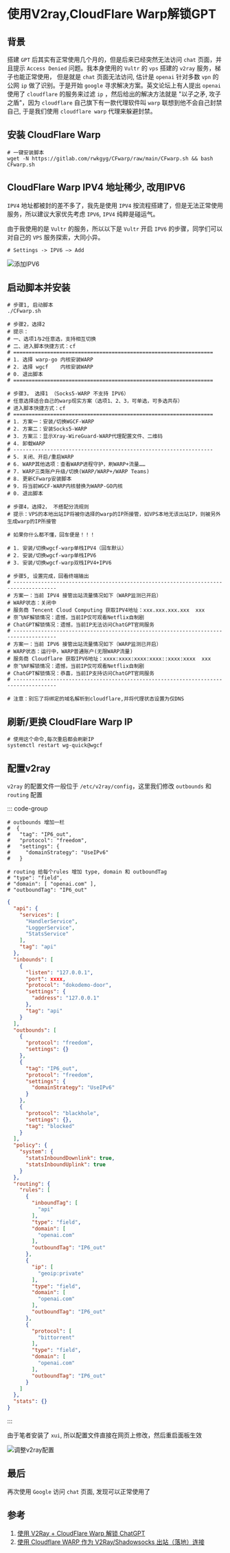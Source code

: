 # 使用V2ray,CloudFlare Warp解锁GPT

## 背景
搭建 `GPT` 后其实有正常使用几个月的，但是后来已经突然无法访问 `chat` 页面，并且提示 `Access Denied` 问题。我本身使用的 `Vultr` 的 `vps` 搭建的 `v2ray` 服务，梯子也能正常使用， 但是就是 `chat` 页面无法访问, 估计是 `openai` 针对多数 `vpn` 的公网 `ip` 做了识别。于是开始 `google` 寻求解决方案。英文论坛上有人提出 `openai` 使用了 `cloudflare` 的服务来过滤 `ip` ，然后给出的解决方法就是 "以子之矛, 攻子之盾"，因为 `cloudflare` 自己旗下有一款代理软件叫 `warp` 联想到他不会自己封禁自己, 于是我们使用 `cloudflare warp` 代理来躲避封禁。

## 安装 CloudFlare Warp
```shell
# 一键安装脚本
wget -N https://gitlab.com/rwkgyg/CFwarp/raw/main/CFwarp.sh && bash CFwarp.sh
```

## CloudFlare Warp IPV4 地址稀少, 改用IPV6
`IPV4` 地址都被封的差不多了，我先是使用 `IPV4` 按流程搭建了，但是无法正常使用服务，所以建议大家优先考虑 `IPV6`, `IPV4` 纯粹是碰运气。

由于我使用的是 `Vultr` 的服务，所以以下是 `Vultr` 开启 `IPV6` 的步骤，同学们可以对自己的 `VPS` 服务探索，大同小异。

```shell
# Settings -> IPV6 —> Add
```
![添加IPV6](/Images/Shell/%E4%BD%BF%E7%94%A8V2ray%2CCloudFlare-Warp%E8%A7%A3%E9%94%81GPT/vultr_step_1.png '添加IPV6')

## 启动脚本并安装
```shell
# 步骤1, 启动脚本
./CFwarp.sh

# 步骤2，选择2
# 提示：
# 一、选项1与2任意选，支持相互切换
# 二、进入脚本快捷方式：cf
# =================================================================
# 1. 选择 warp-go 内核安装WARP
# 2. 选择 wgcf    内核安装WARP
# 0. 退出脚本
# =================================================================

# 步骤3， 选择1 （Socks5-WARP 不支持 IPV6）
# 任意选择适合自己的warp现实方案（选项1、2、3，可单选，可多选共存）
# 进入脚本快捷方式：cf
# =================================================================
# 1. 方案一：安装/切换WGCF-WARP
# 2. 方案二：安装Socks5-WARP
# 3. 方案三：显示Xray-WireGuard-WARP代理配置文件、二维码
# 4. 卸载WARP
# -----------------------------------------------------------------
# 5. 关闭、开启/重启WARP
# 6. WARP其他选项：查看WARP进程守护，刷WARP+流量……
# 7. WARP三类账户升级/切换(WARP/WARP+/WARP Teams)
# 8. 更新CFwarp安装脚本
# 9. 将当前WGCF-WARP内核替换为WARP-GO内核
# 0. 退出脚本

# 步骤4，选择2， 不搭配分流规则
# 提示：VPS的本地出站IP将被你选择的warp的IP所接管，如VPS本地无该出站IP，则被另外生成warp的IP所接管

# 如果你什么都不懂，回车便是！！！

# 1. 安装/切换wgcf-warp单栈IPV4（回车默认）
# 2. 安装/切换wgcf-warp单栈IPV6
# 3. 安装/切换wgcf-warp双栈IPV4+IPV6

# 步骤5, 设置完成，回看终端输出
# ------------------------------------------------------------------------------------
# 方案一：当前 IPV4 接管出站流量情况如下（WARP监测已开启）
# WARP状态：关闭中
# 服务商 Tencent Cloud Computing 获取IPV4地址：xxx.xxx.xxx.xxx  xxx
# 奈飞NF解锁情况：遗憾，当前IP仅可观看Netflix自制剧
# ChatGPT解锁情况：遗憾，当前IP无法访问ChatGPT官网服务
# ------------------------------------------------------------------------------------
# 方案一：当前 IPV6 接管出站流量情况如下（WARP监测已开启）
# WARP状态：运行中，WARP普通账户(无限WARP流量)
# 服务商 Cloudflare 获取IPV6地址：xxxx:xxxx:xxxx:xxxx::xxxx:xxxx  xxx
# 奈飞NF解锁情况：遗憾，当前IP仅可观看Netflix自制剧
# ChatGPT解锁情况：恭喜，当前IP支持访问ChatGPT官网服务
# ------------------------------------------------------------------------------------

# 注意：别忘了将绑定的域名解析到cloudflare,并将代理状态设置为仅DNS
```

## 刷新/更换 CloudFlare Warp IP
```shell
# 使用这个命令,每次重启都会刷新IP
systemctl restart wg-quick@wgcf
```

## 配置v2ray
`v2ray` 的配置文件一般位于 `/etc/v2ray/config`，这里我们修改 `outbounds` 和 `routing` 配置

::: code-group
```shell [v2ray.part.json]
# outbounds 增加一栏
#  {
#   "tag": "IP6_out",
#   "protocol": "freedom",
#   "settings": {
#     "domainStrategy": "UseIPv6"
#   }

# routing 给每个rules 增加 type, domain 和 outboundTag
# "type": "field",
# "domain": [ "openai.com" ],
# "outboundTag": "IP6_out"
```
```json [v2ray.json]
{
  "api": {
    "services": [
      "HandlerService",
      "LoggerService",
      "StatsService"
    ],
    "tag": "api"
  },
  "inbounds": [
    {
      "listen": "127.0.0.1",
      "port": xxxx,
      "protocol": "dokodemo-door",
      "settings": {
        "address": "127.0.0.1"
      },
      "tag": "api"
    }
  ],
  "outbounds": [
    {
      "protocol": "freedom",
      "settings": {}
    },
    {
      "tag": "IP6_out",
      "protocol": "freedom",
      "settings": {
        "domainStrategy": "UseIPv6"
      }
    },
    {
      "protocol": "blackhole",
      "settings": {},
      "tag": "blocked"
    }
  ],
  "policy": {
    "system": {
      "statsInboundDownlink": true,
      "statsInboundUplink": true
    }
  },
  "routing": {
    "rules": [
      {
        "inboundTag": [
          "api"
        ],
        "type": "field",
        "domain": [
          "openai.com"
        ],
        "outboundTag": "IP6_out"
      },
      {
        "ip": [
          "geoip:private"
        ],
        "type": "field",
        "domain": [
          "openai.com"
        ],
        "outboundTag": "IP6_out"
      },
      {
        "protocol": [
          "bittorrent"
        ],
        "type": "field",
        "domain": [
          "openai.com"
        ],
        "outboundTag": "IP6_out"
      }
    ]
  },
  "stats": {}
}
```
:::

由于笔者安装了 `xui`, 所以配置文件直接在网页上修改，然后重启面板生效

![调整v2ray配置](/Images/Shell/%E4%BD%BF%E7%94%A8V2ray%2CCloudFlare-Warp%E8%A7%A3%E9%94%81GPT/xui_step1.png '调整v2ray配置')

## 最后
再次使用 `Google` 访问 `chat` 页面, 发现可以正常使用了

## 参考
1. [使用 V2Ray + CloudFlare Warp 解锁 ChatGPT](https://powerfulyang.com/post/136)
1. [使用 Cloudflare WARP 作为 V2Ray/Shadowsocks 出站（落地）连接](https://iecho.cc/2023/03/27/apply-cloudflare-warp-for-v2ray-shadowsocks-outbound-connections/)